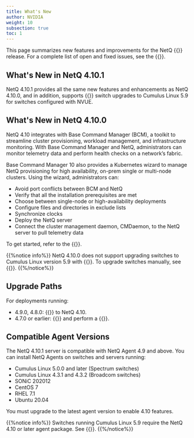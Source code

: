 ```yaml
---
title: What's New
author: NVIDIA
weight: 10
subsection: true
toc: 1
---
```


This page summarizes new features and improvements for the NetQ {{<version>}} release. For a complete list of open and fixed issues, see the {{<link title="NVIDIA NetQ 4.10 Release Notes" text="release notes">}}.

## What's New in NetQ 4.10.1

NetQ 4.10.1 provides all the same new features and enhancements as NetQ 4.10.0, and in addition, supports {{<link title="Upgrade Cumulus Linux" text="NetQ Lifecycle Management">}} switch upgrades to Cumulus Linux 5.9 for switches configured with NVUE. 

## What's New in NetQ 4.10.0

NetQ 4.10 integrates with Base Command Manager (BCM), a toolkit to streamline cluster provisioning, workload management, and infrastructure monitoring. With Base Command Manager and NetQ, administrators can monitor telemetry data and perform health checks on a network’s fabric.

Base Command Manager 10 also provides a Kubernetes wizard to manage NetQ provisioning for high availability, on-prem single or multi-node clusters. Using the wizard, administrators can:

- Avoid port conflicts between BCM and NetQ
- Verify that all the installation prerequisites are met
- Choose between single-node or high-availability deployments
- Configure files and directories in exclude lists
- Synchronize clocks
- Deploy the NetQ server
- Connect the cluster management daemon, CMDaemon, to the NetQ server to pull telemetry data

To get started, refer to the {{<exlink url="https://docs.nvidia.com/base-command-manager/#product-manuals" text="Base Command Manager administrator and containerization manuals">}}.

{{%notice info%}}
NetQ 4.10.0 does not support upgrading switches to Cumulus Linux version 5.9 with {{<link title="Upgrade Cumulus Linux" text="NetQ Lifecycle Management">}}. To upgrade switches manually, see {{<exlink url="https://docs.nvidia.com/networking-ethernet-software/cumulus-linux/Installation-Management/Upgrading-Cumulus-Linux/" text="Upgrading Cumulus Linux">}}.
{{%/notice%}}
## Upgrade Paths

For deployments running:

- 4.9.0, 4.8.0: {{<link title="Upgrade NetQ Virtual Machines" text="upgrade directly">}} to NetQ 4.10.
- 4.7.0 or earlier: {{<link title="Back Up and Restore NetQ" text="back up your NetQ data">}} and perform a {{<link title="Install the NetQ System" text="new installation">}}.

## Compatible Agent Versions

The NetQ 4.10.1 server is compatible with NetQ Agent 4.9 and above. You can install NetQ Agents on switches and servers running:

- Cumulus Linux 5.0.0 and later (Spectrum switches)
- Cumulus Linux 4.3.1 and 4.3.2 (Broadcom switches)
- SONiC 202012
- CentOS 7
- RHEL 7.1
- Ubuntu 20.04

You must upgrade to the latest agent version to enable 4.10 features.

{{%notice info%}}
Switches running Cumulus Linux 5.9 require the NetQ 4.10 or later agent package. See {{<exlink url="https://docs.nvidia.com/networking-ethernet-software/cumulus-netq/Installation-Management/Install-NetQ/Install-NetQ-Agents/" text="Install NetQ Agents">}}.
{{%/notice%}}
